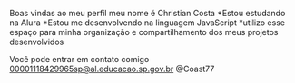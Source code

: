Boas vindas ao meu perfil
meu nome é Christian Costa
*Estou estudando na Alura
*Estou me desenvolvendo na linguagem JavaScript
*utilizo esse espaço para minha organização e compartilhamento dos meus projetos desenvolvidos

Você pode entrar em contato comigo
00001118429965sp@al.educacao.sp.gov.br
@Coast77
